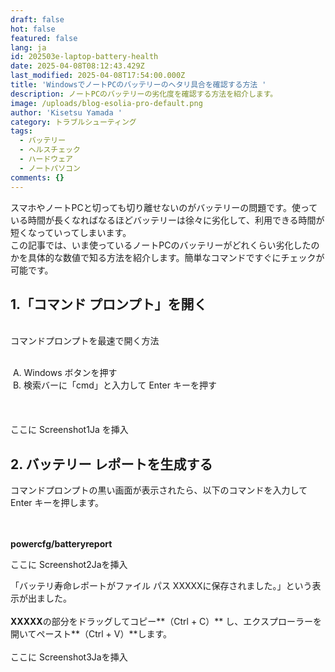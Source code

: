 ```yaml
---
draft: false
hot: false
featured: false
lang: ja
id: 202503e-laptop-battery-health
date: 2025-04-08T08:12:43.429Z
last_modified: 2025-04-08T17:54:00.000Z
title: 'WindowsでノートPCのバッテリーのヘタリ具合を確認する方法 '
description: ノートPCのバッテリーの劣化度を確認する方法を紹介します。
image: /uploads/blog-esolia-pro-default.png
author: 'Kisetsu Yamada '
category: トラブルシューティング
tags:
  - バッテリー
  - ヘルスチェック
  - ハードウェア
  - ノートパソコン
comments: {}
---
```

スマホやノートPCと切っても切り離せないのがバッテリーの問題です。使っている時間が長くなればなるほどバッテリーは徐々に劣化して、利用できる時間が短くなっていってしまいます。<br> 
この記事では、いま使っているノートPCのバッテリーがどれくらい劣化したのかを具体的な数値で知る方法を紹介します。簡単なコマンドですぐにチェックが可能です。<br>

## 1.「コマンド プロンプト」を開く
<br>
コマンドプロンプトを最速で開く方法 <br>
<br>

&nbsp;A. Windows ボタンを押す<br>
&nbsp;B. 検索バーに「cmd」と入力して Enter キーを押す<br>  
<br>  
ここに Screenshot1Ja を挿入<br>    

## 2. バッテリー レポートを生成する

コマンドプロンプトの黒い画面が表示されたら、以下のコマンドを入力して Enter キーを押します。<br>      
<br>    

**powercfg/batteryreport** <br>     

ここに Screenshot2Jaを挿入  <br>  

「バッテリ寿命レポートがファイル パス XXXXXに保存されました。」という表示が出ました。<br>  
**XXXXX**の部分をドラッグしてコピー**（Ctrl + C）** し、エクスプローラーを開いてペースト**（Ctrl + V）**します。<br>   
ここに Screenshot3Jaを挿入<br>   

